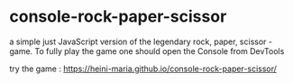 # console-rock-paper-scissor
a simple just JavaScript version of the legendary rock, paper, scissor -game. To fully play the game one should open the Console from DevTools

try the game :  https://heini-maria.github.io/console-rock-paper-scissor/
